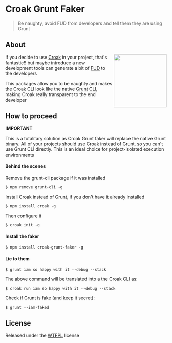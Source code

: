 # Croak Grunt Faker

> Be naughty, avoid FUD from developers and tell them they are using Grunt

## About

<img align="right" height="165" src="http://oi39.tinypic.com/2qmf5gh.jpg" />

If you decide to use [Croak][croak] in your project, that's fantastic!!
but maybe introduce a new development tools can generate a bit of [FUD][fud] to the developers

This packages allow you to be naughty and makes the Croak CLI look like 
the native [Grunt][grunt] [CLI][gruntcli], making Croak really transparent to the end developer

## How to proceed

**IMPORTANT**

This is a totalitary solution as Croak Grunt faker will replace the native Grunt binary. 
All of your projects should use Croak instead of Grunt, so you can't use Grunt CLI directly. 
This is an ideal choice for project-isolated execution environments

#### Behind the scenes

Remove the grunt-cli package if it was installed
```
$ npm remove grunt-cli -g
```

Install Croak instead of Grunt, if you don't have it already installed
```
$ npm install croak -g
```

Then configure it
```
$ croak init -g
```

#### Install the faker

```
$ npm install croak-grunt-faker -g
```

#### Lie to them

```
$ grunt iam so happy with it --debug --stack
```

The above command will be translated into a the Croak CLI as:
```
$ croak run iam so happy with it --debug --stack
```

Check if Grunt is fake (and keep it secret):
```
$ grunt --iam-faked
```

## License

Released under the [WTFPL][wtfpl] license

[croak]: https://github.com/AdesisNetlife/croak
[grunt]: http://gruntjs.com
[gruntcli]: http://gruntjs.com/using-the-cli
[fud]: http://es.wikipedia.org/wiki/Fear,_uncertainty_and_doubt
[wtfpl]: http://www.wtfpl.net/
